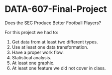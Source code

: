 # DATA-607-Final-Project
Does the SEC Produce Better Football Players?

For this project we had to:
1. Get data from at least two different types.
2. Use at least one data transformation.
3. Have a proper work flow.
4. Statistical analysis.
5. At least one graphic.
6. At least one feature we did not cover in class.
